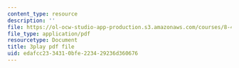 ```yaml
---
content_type: resource
description: ''
file: https://ol-ocw-studio-app-production.s3.amazonaws.com/courses/8-421-atomic-and-optical-physics-i-spring-2014/edafcc2334310bfe223429236d360676_Lgqpoct9kk8.pdf
file_type: application/pdf
resourcetype: Document
title: 3play pdf file
uid: edafcc23-3431-0bfe-2234-29236d360676
---
```


